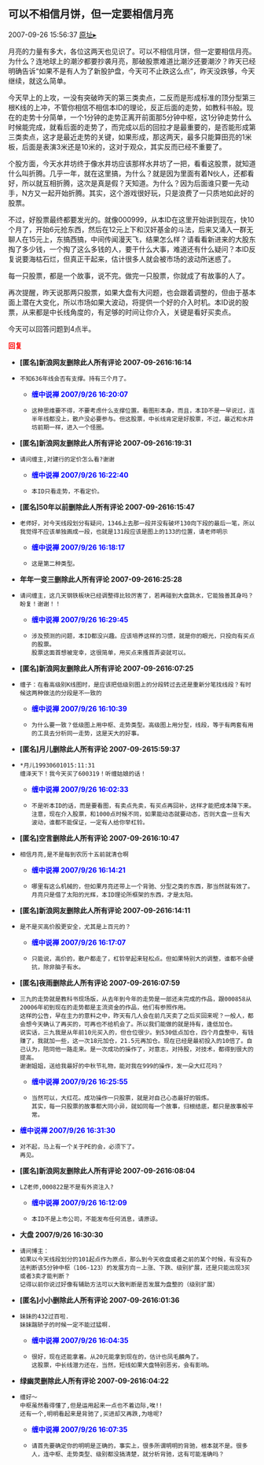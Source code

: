 ## 可以不相信月饼，但一定要相信月亮
2007-09-26 15:56:37
[原址▸](http://www.fxgan.com/chan_time/2007_07_12/708.htm)



 月亮的力量有多大，各位这两天也见识了。可以不相信月饼，但一定要相信月亮。为什么？连地球上的潮汐都要抄袭月亮，那破股票难道比潮汐还要潮汐？昨天已经明确告诉“如果不是有人为了新股护盘，今天可不止跌这么点”，昨天没跌够，今天继续，就这么简单。


 


 今天早上的上攻，一没有突破昨天的第三类卖点，二反而是形成标准的顶分型第三根K线的上冲，不管你相信不相信本ID的理论，反正后面的走势，如教科书般。现在的走势十分简单，一个1分钟的走势正离开前面那5分钟中枢，这1分钟走势什么时候能完成，就看后面的走势了，而完成以后的回拉才是最重要的，是否能形成第三类卖点，这才是最近走势的关键，如果形成，那这两天，最多只能算田亮的1米板，后面是表演3米还是10米的，这对于观众，其实反而已经不重要了。


 


 个股方面，今天水井坊终于像水井坊应该那样水井坊了一把，看看这股票，就知道什么叫折腾。几乎一年，就在这里搞，为什么？就是因为里面有着N伙人，还都看好，所以就互相折腾，这次是真是假？天知道。为什么？因为后面谁只要一先动手，N方又一起开始折腾。其实，这个游戏很好玩，只是浪费了一只质地如此好的股票。


 


 不过，好股票最终都要发光的。就像000999，从本ID在这里开始讲到现在，快10个月了，开始6元抢东西，然后在12元上下和汉奸基金的斗法，后来又涌入一群无聊人在15元上，东搞西搞，中间传闻漫天飞，结果怎么样？请看看新进来的大股东掏了多少钱，一个掏了这么多钱的人，要干什么大事，难道还有什么疑问？本ID反复说要海枯石烂，但真正干起来，估计很多人就会被市场的波动所迷惑了。


 


 每一只股票，都是一个故事，说不完。做完一只股票，你就成了有故事的人了。


 


 再次提醒，昨天说那两只股票，如果大盘有大问题，也会跟着调整的，但由于基本面上潜在大变化，所以市场如果大波动，将提供一个好的介入时机。本ID说的股票，从来都是中长线角度的，有足够的时间让你介入，关键是看好买卖点。


 


 今天可以回答问题到4点半。


 


 





<font color='red'>**回复**</font>


- **[匿名]新浪网友删除此人所有评论 2007-09-2616:16:14**
- ```
  不知636年线会否有支撑。持有三个月了。
  ```
   - **<font color='blue'>缠中说禅 2007/9/26 16:20:07</font>**
   - ```
     这种思维要不得，不要考虑什么支撑位置。看图形本身。而且，本ID不是一早说过，连半年线都没上，散户没必要参与。但这股票，中长线肯定是好股票，不过，最近和水井坊前期一样，进入一个怪圈。
     ```
- **[匿名]新浪网友删除此人所有评论 2007-09-2616:19:31**
- ```
  请问缠主,对建行的定价怎么看?谢谢
  ```
   - **<font color='blue'>缠中说禅 2007/9/26 16:22:40</font>**
   - ```
     本ID只看走势，不看定价。
     ```
- **[匿名]50年以前删除此人所有评论 2007-09-2616:15:47**
- ```
  老师好，对今天线段划分有疑问，1346上去那一段并没有破坏130向下段的最后一笔，所以我觉得不应该单独画成一段，也就是131段应该是图上的133的位置，请老师明示
  ```
   - **<font color='blue'>缠中说禅 2007/9/26 16:18:17</font>**
   - ```
     这是第二种类型。
     ```
- **年年一变三删除此人所有评论 2007-09-2616:25:28**
- ```
  请问缠主，这几天钢铁板块已经调整得比较厉害了，若再碰到大盘跳水，它能独善其身吗？
  盼复！谢谢！！
  ```
   - **<font color='blue'>缠中说禅 2007/9/26 16:29:45</font>**
   - ```
     涉及预测的问题，本ID都没兴趣。应该培养这样的习惯，就是你的眼光，只投向有买点的股票。
     股票这面首想被宠幸，这很简单，用买点来搔首弄姿就可以。
     ```
- **[匿名]新浪网友删除此人所有评论 2007-09-2616:07:25**
- ```
  缠子：在看高级别K线图时，是应该把低级别图上的分段转过去还是重新分笔找线段？有时候这两种做法的分段是不一致的
  ```
   - **<font color='blue'>缠中说禅 2007/9/26 16:10:39</font>**
   - ```
     为什么要一致？低级图上用中枢、走势类型。高级图上用分型，线段，等于有两套有用的工具去分析同一走势，这是天大的好事。
     ```
- **[匿名]月儿删除此人所有评论 2007-09-2615:59:37**
- ```
  *月儿19930601015:11:31
  缠泽天下！我今天买了600319！听缠姑娘的话！
  ```
   - **<font color='blue'>缠中说禅 2007/9/26 16:02:33</font>**
   - ```
     不是听本ID的话，而是要看图，有卖点先卖，有买点再回补，这样才能把成本降下来。
     注意，现在介入股票，和1000点时候不同，如果能动态就要动态，否则大盘一旦有大波动，谁都不能保证，一定有人给你举杠铃。
     ```
- **[匿名]空言删除此人所有评论 2007-09-2616:10:47**
- ```
  相信月亮,是不是每到农历十五前就清仓啊
  ```
   - **<font color='blue'>缠中说禅 2007/9/26 16:14:21</font>**
   - ```
     哪里有这么机械的，但如果月亮还带上一个背驰、分型之类的东西，那当然就有效了。
     月亮只是借了太阳的光辉，本ID理论所框架的东西，才是太阳。
     ```
- **[匿名]新浪网友删除此人所有评论 2007-09-2616:14:11**
- ```
  是不是买高价股更安全，尤其是上百元的？
  ```
   - **<font color='blue'>缠中说禅 2007/9/26 16:17:07</font>**
   - ```
     只能说，高价的，散户都走了，杠铃举起来轻松点。但如果特别大的调整，谁都不会硬抗，除非脑子有水。
     ```
- **[匿名]夜雨删除此人所有评论 2007-09-2616:07:59**
- ```
  三九的走势就是教科书现场版，从去年到今年的走势是一部还未完成的作品，跟000858从20006年初到现在的走势都是主流资金的作品，他们有参照作用。
  这样的公告，早在主力的意料之中，昨天有几人会在前几天卖了之后买回来呢？一般人，都会想今天确认了再买的，可再也不给机会了。所以我们能做的就是持有，逢低加仓。
  说实话，三九我是从年前10元买入的，但仓位很少。到530低点加仓，四个月盘整中，有钱赚了，我就加一些，这一次18元加仓，21.5元再加仓。现在已经是最初投入的10倍了。自己认为，陪同他一路走来。是一次成功的操作了，对意志，对持股，对技术，都得到很大的提高。
  谢谢姐姐，送给我最好的中秋节礼物，能对我在999的操作，发一朵大红花吗？
  ```
   - **<font color='blue'>缠中说禅 2007/9/26 16:25:55</font>**
   - ```
     当然可以，大红花。成功操作一只股票，就是对自己心态最好的锻炼。
     其实，每一只股票的故事都大同小异，就如同每一个故事，归根结底，都只是故事般平常。
     ```
- **<font color='blue'>缠中说禅 2007/9/26 16:31:30</font>**
- ```
  对不起，马上有一个关于PE的会，必须下了。
  再见。
  ```
- **[匿名]新浪网友删除此人所有评论 2007-09-2616:08:04**
- ```
  LZ老师,000822是不是有外资注入?
  ```
   - **<font color='blue'>缠中说禅 2007/9/26 16:12:09</font>**
   - ```
     本ID不是上市公司，不能发布任何消息，请原谅。
     ```
- **大盘 2007/9/26 16:30:30**
- ```
  请问博主：
  如果以今天线段划分的101起点作为原点，那么到今天收盘或者之前的某个时候，有没有办法判断该5分钟中枢（106-123）的发展方向－上涨、下跌、级别扩展，还是只能出现3买或者3卖才能判断？
  记得以前你说过好像有辅助方法可以大致判断是否发展为盘整的（级别扩展）
  ```
- **[匿名]小小删除此人所有评论 2007-09-2616:01:36**
- ```
  妹妹的432过百啦.
  妹妹踹轿子的时候一定不能过猛啊.
  ```
   - **<font color='blue'>缠中说禅 2007/9/26 16:04:35</font>**
   - ```
     很好，现在还能拿着。从20元能拿到现在的，估计也凤毛麟角了。
     这股票，中长线潜力还在，当然，短线如果大盘特别恶劣，会有影响。
     ```
- **绿幽灵删除此人所有评论 2007-09-2616:04:22**
- ```
  缠好～
  中枢虽然看得懂了,但是运用起来一点也不着边际,唉!!
  还有一个,明明看起来是背驰了,买进却又再跌,为啥呢?
  ```
   - **<font color='blue'>缠中说禅 2007/9/26 16:07:35</font>**
   - ```
     请首先要确定你的明明是正确的，事实上，很多所谓明明的背驰，根本就不是。很多人，连中枢、走势类型、级别都没搞清楚，就分析背驰，这有可能准确吗？
     ```
